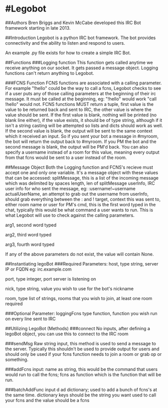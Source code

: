 #Legobot
=======
##Authors
Bren Briggs and Kevin McCabe developed this IRC Bot framework starting in late 2013.

##Introduction
Legobot is a python IRC bot framework.  The bot provides connectivity and the ability to listen and respond to users.

An example .py file exists for how to create a simple IRC Bot.

##Functions
###Logging function
This function gets called anytime we receive anything on our socket.  It gets passed a message object. Logging functions can't return anything to Legobot.

###FCNS Function
FCNS functions are associated with a calling parameter.  For example "!hello" could be the way to call a fcns, Legobot checks to see if a user puts any of those calling parameters at the beginning of their irc message.  It must be called at the beginning, eg: "!hello" would work "call !hello" would not.  FCNS functions MUST return a tuple, first value is the value to be returned back and sent to IRC, the other value is where the value should be sent. If the first value is blank, nothing will be printed (no blank line either), if the value exists, it should be of type string, although if it isn't a string casting will be attempted so lists and dicts should work as well.  If the second value is blank, the output will be sent to the same context which it received an input.  So if you sent your bot a message in #myroom, the bot will return the output back to #myroom.  If you PM the bot and the second message is blank, the output will be PM'd back.  You can also specify a username instead of a room for this value, meaning every output from that fcns would be sent to a user instead of the room.

##Message Object
Both the Logging function and FCNS's recieve must accept one and only one variable. It's a message object with these values that can be accessed:
splitMessage, this is a list of the incoming message which was delimited by spaces
length, len of splitMessage
userInfo, IRC user info for who sent the message, eg: :username!~username
actualUserName, an attempt to grab out the username from userInfo, should grab everything between the : and !
target, context this was sent to, either room name or user for PM's
cmd, this is the first word typed in the chat, typically this would be what command a user wants to run.  This is what Legobot will use to check against the calling parameters.

arg1, second word typed

arg2, third word typed

arg3, fourth word typed

If any of the above parameters do not exist, the value will contain None.

##Instantiating legoBot
###Required Parameters:
host, type string, server IP or FQDN eg: irc.example.com

port, type integer, port server is listening on

nick, type string, value you wish to use for the bot's nickname

room, type list of strings, rooms that you wish to join, at least one room required

###Optional Parameter:
loggingFcns type function, function you wish run on every line sent to IRC
 
##Utilizing LegoBot (Methods)
###connect
No inputs, after defining a legoBot object, you can use this to connect to the IRC room
		
###sendMsg
Raw string input, this method is used to send a message to the server.  Typically this shouldn't be used to provide output for users and should only be used if your fcns function needs to join a room or grab op or something.
		
###addFcns
input: name as string, this would be the command that users would run to call the fcns; fcns as function which is the function that will be run.
		
###batchAddFunc
input d ad dictionary; used to add a bunch of fcns's at the same time.  dictionary keys should be the string you want used to call your fcns and the value should be a fcns
		
